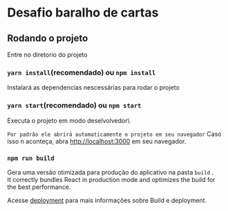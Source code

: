 # Desafio baralho de cartas

## Rodando o projeto

Entre no diretorio do projeto

### `yarn install`(recomendado) ou `npm install`

Instalará as dependencias nescessárias para rodar o projeto

### `yarn start`(recomendado) ou `npm start`

Executa o projeto em modo deselvolvedor\

``Por padrão ele abrirá automaticamente o projeto em seu navegador``
Caso isso n aconteça, abra [http://localhost:3000](http://localhost:3000) em seu navegador.

### `npm run build`

Gera uma versão otimizada para produção do aplicativo na pasta `build` .\
It correctly bundles React in production mode and optimizes the build for the best performance.

Acesse [deployment](https://facebook.github.io/create-react-app/docs/deployment) para mais informações sobre Build e deployment.
